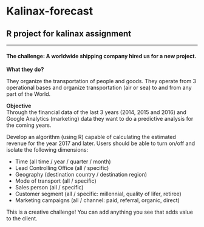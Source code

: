 # Kalinax-forecast
## R project for kalinax assignment
---------------------------------

#### The challenge: A worldwide shipping company hired us for a new project.	
	
**What they do?** 	

They organize the transportation of people and goods. They operate from 3 operational bases and organize transportation (air or sea) to and from any part of the World.	
	
**Objective**	
Through the financial data of the last 3 years (2014, 2015 and 2016) and Google Analytics (marketing) data they want to do a predictive analysis for the coming years.	
	
Develop an algorithm (using R) capable of calculating the estimated revenue for the year 2017 and later.
Users should be able to turn on/off and isolate the following dimensions: 
- Time (all time / year / quarter / month)
-  Lead Controlling Office (all / specific)
- Geography (destination country / destination region)
- Mode of transport (all / specific)
- Sales person (all / specific)
- Customer segment (all / specific: millennial, quality of lifer, retiree)
- Marketing campaigns (all / channel: paid, referral, organic, direct) 
	
This is a creative challenge! You can add anything you see that adds value to the client.	

